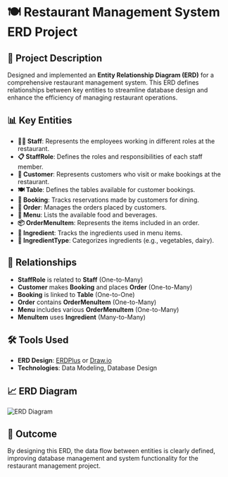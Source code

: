 # 🍽️ Restaurant Management System ERD Project

## 📝 Project Description
Designed and implemented an **Entity Relationship Diagram (ERD)** for a comprehensive restaurant management system. This ERD defines relationships between key entities to streamline database design and enhance the efficiency of managing restaurant operations.

## 📊 Key Entities
- **👨‍🍳 Staff**: Represents the employees working in different roles at the restaurant.
- **📋 StaffRole**: Defines the roles and responsibilities of each staff member.
- **👥 Customer**: Represents customers who visit or make bookings at the restaurant.
- **🍽️ Table**: Defines the tables available for customer bookings.
- **📝 Booking**: Tracks reservations made by customers for dining.
- **🛒 Order**: Manages the orders placed by customers.
- **🍔 Menu**: Lists the available food and beverages.
- **📦 OrderMenuItem**: Represents the items included in an order.
- **🌿 Ingredient**: Tracks the ingredients used in menu items.
- **🥘 IngredientType**: Categorizes ingredients (e.g., vegetables, dairy).

## 🔗 Relationships
- **StaffRole** is related to **Staff** (One-to-Many)
- **Customer** makes **Booking** and places **Order** (One-to-Many)
- **Booking** is linked to **Table** (One-to-One)
- **Order** contains **OrderMenuItem** (One-to-Many)
- **Menu** includes various **OrderMenuItem** (One-to-Many)
- **MenuItem** uses **Ingredient** (Many-to-Many)

## 🛠️ Tools Used
- **ERD Design**: [ERDPlus](https://erdplus.com/) or [Draw.io](https://app.diagrams.net/)
- **Technologies**: Data Modeling, Database Design

## 📈 ERD Diagram
![ERD Diagram](path_to_your_image.png)

## 🚀 Outcome
By designing this ERD, the data flow between entities is clearly defined, improving database management and system functionality for the restaurant management project.
